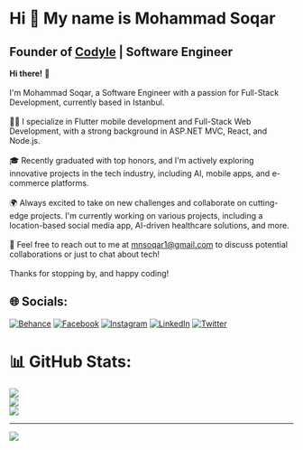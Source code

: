Hi 👋 My name is Mohammad Soqar
===============================

Founder of [Codyle](https://codyle.com) | Software Engineer
--------------------


<strong>Hi there!</strong> 👋<br><br>I'm Mohammad Soqar, a Software Engineer with a passion for Full-Stack Development, currently based in Istanbul.<br><br>👨‍💻 I specialize in Flutter mobile development and Full-Stack Web Development, with a strong background in ASP.NET MVC, React, and Node.js.<br><br>🎓 Recently graduated with top honors, and I'm actively exploring innovative projects in the tech industry, including AI, mobile apps, and e-commerce platforms.<br><br>🌍 Always excited to take on new challenges and collaborate on cutting-edge projects. I'm currently working on various projects, including a location-based social media app, AI-driven healthcare solutions, and more.<br><br>📨 Feel free to reach out to me at mnsoqar1@gmail.com to discuss potential collaborations or just to chat about tech!<br><br>Thanks for stopping by, and happy coding!


## 🌐 Socials:
[![Behance](https://img.shields.io/badge/Behance-1769ff?logo=behance&logoColor=white)](https://behance.net/mohammadsoqar) [![Facebook](https://img.shields.io/badge/Facebook-%231877F2.svg?logo=Facebook&logoColor=white)](https://facebook.com/mohammad.hsoqar) [![Instagram](https://img.shields.io/badge/Instagram-%23E4405F.svg?logo=Instagram&logoColor=white)](https://instagram.com/mohammad_soqar) [![LinkedIn](https://img.shields.io/badge/LinkedIn-%230077B5.svg?logo=linkedin&logoColor=white)](https://linkedin.com/in/mohammad-soqar-ahmad) [![Twitter](https://img.shields.io/badge/Twitter-%231DA1F2.svg?logo=Twitter&logoColor=white)](https://twitter.com/@SoqarMohammad) 


# 📊 GitHub Stats:
![](https://github-readme-stats.vercel.app/api?username=Mohammad-soqar&theme=dark&hide_border=false&include_all_commits=true&count_private=true)<br/>
![](https://github-readme-streak-stats.herokuapp.com/?user=Mohammad-soqar&theme=dark&hide_border=false)<br/>
![](https://github-readme-stats.vercel.app/api/top-langs/?username=Mohammad-soqar&theme=dark&hide_border=false&include_all_commits=true&count_private=true&layout=compact)


---
[![](https://visitcount.itsvg.in/api?id=Mohammad-soqar&icon=5&color=9)](https://visitcount.itsvg.in)



                               
